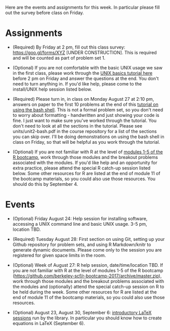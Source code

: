 Here are the events and assignments for this week. In particular please fill
out the survey before class on Friday.

# Assignments

- (Required) By Friday at 2 pm, fill out this class survey:
https://goo.gl/forms/XYZ [UNDER CONSTRUCTION].  This is required and will be
counted as part of problem set 1.

- (Optional) If you are not comfortable with the basic UNIX usage we
saw in the first class, please work through the [UNIX basics tutorial here](https://github.com/berkeley-scf/tutorial-unix-basics/archive/master.zip)
before 2 pm on Friday and answer the questions at the end. You don't need to turn anything
in. If you'd like help, please come to the install/UNIX help session listed below. 

- (Required) Please turn in, in class on Monday August 27 at 2:10 pm, answers on paper to the first
10 problems at the end of this [tutorial on using the bash shell](https://github.com/berkeley-scf/tutorial-using-bash/archive/master.zip).
This is not a formal problem set, so you don't need to worry about
formatting - handwritten and just showing your code is fine. I just
want to make sure you've worked through the tutorial. You don't need
to look at all the sections in the tutorial. Please see
units/unit2-bash.pdf in the course repository for a list of the
sections you can skip over. I'll be doing demonstrations on using the
bash shell in class on Friday, so that will be helpful as you work
through the tutorial.

 - (Optional) If you are not familiar with R at the level of [modules
1-5 of the R bootcamp](https://github.com/berkeley-scf/r-bootcamp-2017/archive/master.zip),
work through those modules and the breakout problems associated with
the modules. If you'd like help and an opportunity for extra practice,
please attend the special R catch-up session listed below. Some other
resources for R are listed at the end of module 11 of the bootcamp
materials, so you could also use those resources. You should do this
by September 4.

# Events

- (Optional) Friday August 24: Help session for installing software, accessing a UNIX command line and basic UNIX usage. 3-5 pm, location TBD.

- (Required) Tuesday August 28: First section on using Git, setting up your Github repository for problem sets, and using R Markdown/knitr to generate dynamic documents. Please come only to the session you are registered for given space limits in the room. 

- (Optional) Week of August 27: R help session, date/time/location TBD.
If you are not familiar with R at the level of
modules 1-5 of the R bootcamp
(https://github.com/berkeley-scf/r-bootcamp-2017/archive/master.zip), work through those
modules and the breakout problems associated with the modules and
(optionally) attend the special catch-up session on R to be held
during the week. Some other resources for R are listed at the end of module 11
of the bootcamp materials, so you could also use those resources. 

- (Optional) August 23, August 30, September 6: [introductory LaTeX sessions](https://berkeley.libcal.com/calendar/workshops) run by the library. In particular you should know how to create equations in LaTeX (September 6). 

